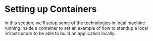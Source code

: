 # Setting up Containers

In this section, we'll setup some of the technologies in local machine running inside a container to set an example of how to standup a local infrastructure to be able to build an application locally.



